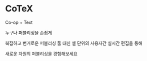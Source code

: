 # CoTeX

Co-op + Text

누구나 퍼블리싱을 손쉽게

복잡하고 번거로운 퍼블리싱 툴 대신 셀 단위의 사용자간 실시간 편집을 통해

새로운 차원의 퍼블리싱을 경험해보세요